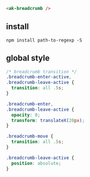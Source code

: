 ```html
<ak-breadcrumb />
```
## install
`npm install path-to-regexp -S`

## global style
```css
/* breadcrumb transition */
.breadcrumb-enter-active,
.breadcrumb-leave-active {
  transition: all .5s;
}

.breadcrumb-enter,
.breadcrumb-leave-active {
  opacity: 0;
  transform: translateX(20px);
}

.breadcrumb-move {
  transition: all .5s;
}

.breadcrumb-leave-active {
  position: absolute;
}
```